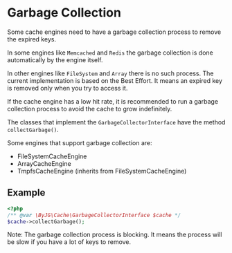 # Garbage Collection

Some cache engines need to have a garbage collection process to remove the expired keys.

In some engines like `Memcached` and `Redis` the garbage collection is done automatically by the engine itself.

In other engines like `FileSystem` and `Array` there is no such process. The current implementation
is based on the Best Effort. It means an expired key is removed only when you try to access it.

If the cache engine has a low hit rate, it is recommended to run a garbage collection process
to avoid the cache to grow indefinitely.

The classes that implement the `GarbageCollectorInterface` have the method `collectGarbage()`.

Some engines that support garbage collection are:
- FileSystemCacheEngine
- ArrayCacheEngine
- TmpfsCacheEngine (inherits from FileSystemCacheEngine)

## Example

```php
<?php
/** @var \ByJG\Cache\GarbageCollectorInterface $cache */
$cache->collectGarbage();
```

Note: The garbage collection process is blocking. 
It means the process will be slow if you have a lot of keys to remove.

